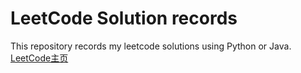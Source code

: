 # LeetCode Solution records
This repository records my leetcode solutions using Python or Java.
[LeetCode主页](https://leetcode-cn.com/u/guiyh)